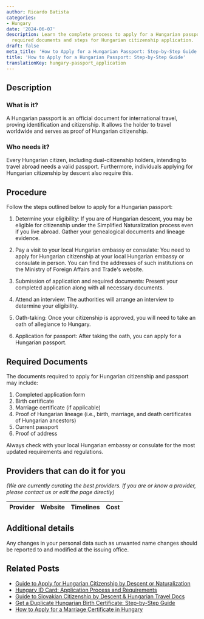 ```yaml
---
author: Ricardo Batista
categories:
- Hungary
date: '2024-06-07'
description: Learn the complete process to apply for a Hungarian passport, including
  required documents and steps for Hungarian citizenship application.
draft: false
meta_title: 'How to Apply for a Hungarian Passport: Step-by-Step Guide'
title: 'How to Apply for a Hungarian Passport: Step-by-Step Guide'
translationKey: hungary-passport_application
---
```


## Description
### What is it?
A Hungarian passport is an official document for international travel, proving identification and citizenship. It allows the holder to travel worldwide and serves as proof of Hungarian citizenship.
### Who needs it?
Every Hungarian citizen, including dual-citizenship holders, intending to travel abroad needs a valid passport. Furthermore, individuals applying for Hungarian citizenship by descent also require this.

## Procedure
Follow the steps outlined below to apply for a Hungarian passport:

1. Determine your eligibility: If you are of Hungarian descent, you may be eligible for citizenship under the Simplified Naturalization process even if you live abroad. Gather your genealogical documents and lineage evidence.

2. Pay a visit to your local Hungarian embassy or consulate: You need to apply for Hungarian citizenship at your local Hungarian embassy or consulate in person. You can find the addresses of such institutions on the Ministry of Foreign Affairs and Trade's website.

3. Submission of application and required documents: Present your completed application along with all necessary documents.

4. Attend an interview: The authorities will arrange an interview to determine your eligibility.

5. Oath-taking: Once your citizenship is approved, you will need to take an oath of allegiance to Hungary.

6. Application for passport: After taking the oath, you can apply for a Hungarian passport. 

## Required Documents
The documents required to apply for Hungarian citizenship and passport may include:

1. Completed application form
2. Birth certificate
3. Marriage certificate (if applicable)
4. Proof of Hungarian lineage (i.e., birth, marriage, and death certificates of Hungarian ancestors)
5. Current passport
6. Proof of address

Always check with your local Hungarian embassy or consulate for the most updated requirements and regulations.

## Providers that can do it for you

_(We are currently curating the best providers. If you are or know a provider, please contact us or edit the page directly)_

| Provider        |     Website     |     Timelines    |       Cost      |
| --------------- | --------------- |  :-------------: | :-------------: |

## Additional details
Any changes in your personal data such as unwanted name changes should be reported to and modified at the issuing office.


## Related Posts

- [Guide to Apply for Hungarian Citizenship by Descent or Naturalization](https://tramitit.com/guides/hungary/citizenship_applications/)
- [Hungary ID Card: Application Process and Requirements](https://tramitit.com/guides/hungary/id_card_application/)
- [Guide to Slovakian Citizenship by Descent & Hungarian Travel Docs](https://tramitit.com/guides/hungary/domestic_foreign_passport_special_procedure/)
- [Get a Duplicate Hungarian Birth Certificate: Step-by-Step Guide](https://tramitit.com/guides/hungary/application_for_duplicate_birth_certificate/)
- [How to Apply for a Marriage Certificate in Hungary](https://tramitit.com/guides/hungary/marriage_certificate_application/)
